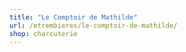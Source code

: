 ```yaml
---
title: "Le Comptoir de Mathilde"
url: /etrembieres/le-comptoir-de-mathilde/
shop: charcuterie
---
```

